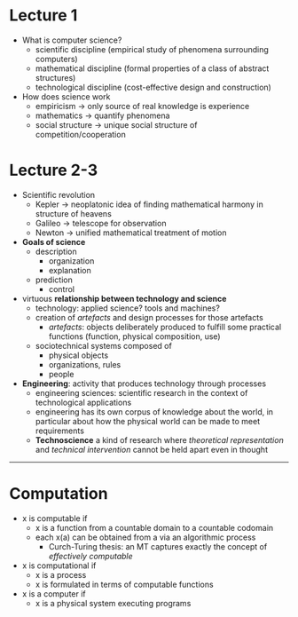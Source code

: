 # Lecture 1

* What is computer science?
  * scientific discipline (empirical study of phenomena surrounding computers)
  * mathematical discipline (formal properties of a class of abstract structures)
  * technological discipline (cost-effective design and construction)
* How does science work
  * empiricism $\rightarrow$ only source of real knowledge is experience
  * mathematics $\rightarrow$  quantify phenomena
  * social structure $\rightarrow$ unique social structure of competition/cooperation

# Lecture 2-3

* Scientific revolution
  * Kepler $\rightarrow$ neoplatonic idea of finding mathematical harmony in structure of heavens
  * Galileo $\rightarrow$ telescope for observation
  * Newton $\rightarrow$ unified mathematical treatment of motion
* **Goals of science**
  * description
    * organization
    * explanation
  * prediction
    * control
* virtuous **relationship between technology and science**
  * technology: applied science? tools and machines?
  * creation of *artefacts* and design processes for those artefacts
    * *artefacts*: objects deliberately produced to fulfill some practical functions (function, physical composition, use)
  * sociotechnical systems composed of
    * physical objects
    * organizations, rules
    * people
* **Engineering**: activity that produces technology through processes
  * engineering sciences: scientific research in the context of technological applications
  * engineering has its own corpus of knowledge about the world, in particular about how the physical world can be made to meet requirements
  * **Technoscience** a kind of research where *theoretical representation* and *technical intervention* cannot be held apart even in thought

----

# Computation

* x is computable if
  * x is a function from a countable domain to a countable codomain
  * each x(a) can be obtained from a via an algorithmic process
    * Curch-Turing thesis: an MT captures exactly the concept of *effectively computable*
* x is computational if
  * x is a process
  * x is formulated in terms of computable functions
* x is a computer if
  * x is a physical system executing programs